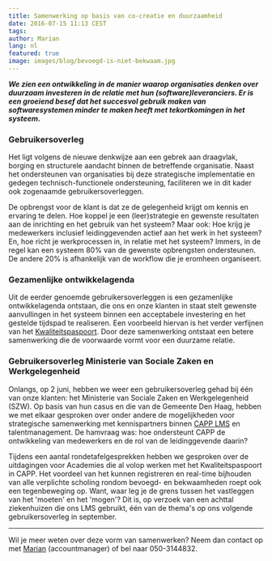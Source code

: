 ```yaml
---
title: Samenwerking op basis van co-creatie en duurzaamheid
date: 2016-07-15 11:13 CEST
tags:
author: Marian
lang: nl
featured: true
image: images/blog/bevoegd-is-niet-bekwaam.jpg
---
```


***We zien een ontwikkeling in de manier waarop organisaties denken over duurzaam investeren in de relatie met hun (software)leveranciers. Er is een groeiend besef dat het succesvol gebruik maken van softwaresystemen minder te maken heeft met tekortkomingen in het systeem.***

### Gebruikersoverleg
Het ligt volgens de nieuwe denkwijze aan een gebrek aan draagvlak, borging en structurele aandacht binnen de betreffende organisatie. Naast het ondersteunen van organisaties bij deze strategische implementatie en gedegen technisch-functionele ondersteuning, faciliteren we in dit kader ook zogenaamde gebruikersoverleggen.

De opbrengst voor de klant is dat ze de gelegenheid krijgt om kennis en ervaring te delen. Hoe koppel je een (leer)strategie en gewenste resultaten aan de inrichting en het gebruik van het systeem? Maar ook: Hoe krijg je medewerkers inclusief leidinggevenden actief aan het werk in het systeem? En, hoe richt je werkprocessen in, in relatie met het systeem? Immers, in de regel kan een systeem 80% van de gewenste opbrengsten ondersteunen. De andere 20% is afhankelijk van de workflow die je eromheen organiseert.

### Gezamenlijke ontwikkelagenda
Uit de eerder genoemde gebruikersoverleggen is een gezamenlijke ontwikkelagenda ontstaan, die ons en onze klanten in staat stelt gewenste aanvullingen in het systeem binnen een acceptabele investering en het gestelde tijdspad te realiseren. Een voorbeeld hiervan is het verder verfijnen van het [Kwaliteitspaspoort](http://www.defacto.nl/kwaliteitspaspoort/). Door deze samenwerking ontstaat een betere samenwerking die de voorwaarde vormt voor een duurzame relatie.

### Gebruikersoverleg Ministerie van Sociale Zaken en Werkgelegenheid
Onlangs, op 2 juni, hebben we weer een gebruikersoverleg gehad bij één van onze klanten: het Ministerie van Sociale Zaken en Werkgelegenheid (SZW). Op basis van hun casus en die van de Gemeente Den Haag, hebben we met elkaar gesproken over onder andere de mogelijkheden voor strategische samenwerking met kennispartners binnen [CAPP LMS](http://www.defacto.nl/capp-lms/) en talentmanagement. De hamvraag was: hoe ondersteunt CAPP de ontwikkeling van medewerkers en de rol van de leidinggevende daarin?

Tijdens een aantal rondetafelgesprekken hebben we gesproken over de uitdagingen voor Academies die al volop werken met het Kwaliteitspaspoort in CAPP. Het voordeel van het kunnen registreren en real-time bijhouden van alle verplichte scholing rondom bevoegd- en bekwaamheden roept ook een tegenbeweging op. Want, waar leg je de grens tussen het vastleggen van het 'moeten' en het 'mogen'? Dit is, op verzoek van een achttal ziekenhuizen die ons LMS gebruikt, één van de thema's op ons volgende gebruikersoverleg in september.

---

Wil je meer weten over deze vorm van samenwerken? Neem dan contact op met [Marian](mailto:%20m.joustra@defacto.nl) (accountmanager) of bel naar 050-3144832.

